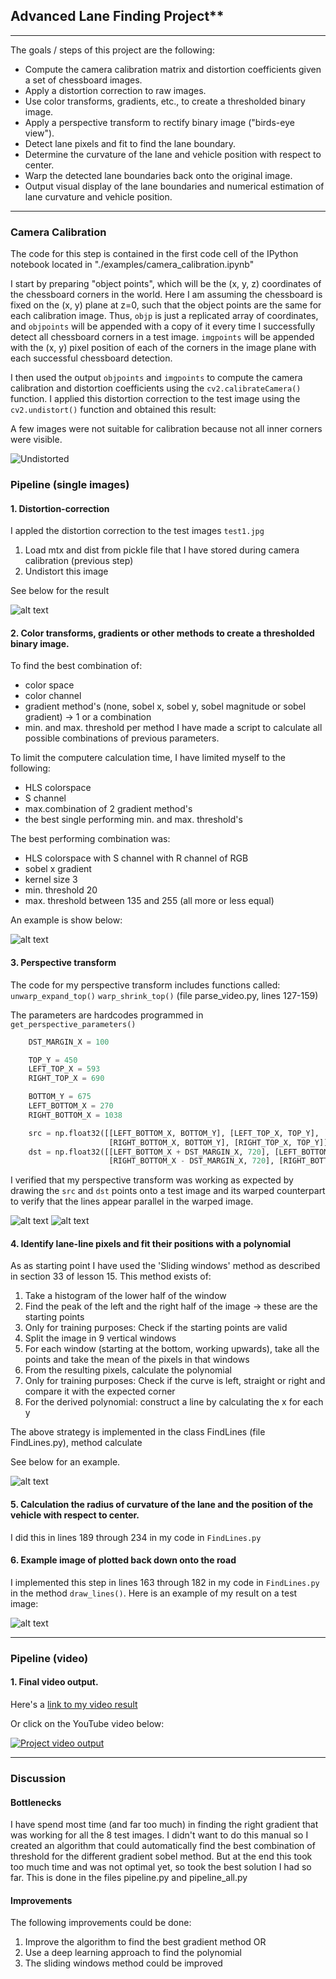 
## Advanced Lane Finding Project**

---

The goals / steps of this project are the following:

* Compute the camera calibration matrix and distortion coefficients given a set of chessboard images.
* Apply a distortion correction to raw images.
* Use color transforms, gradients, etc., to create a thresholded binary image.
* Apply a perspective transform to rectify binary image ("birds-eye view").
* Detect lane pixels and fit to find the lane boundary.
* Determine the curvature of the lane and vehicle position with respect to center.
* Warp the detected lane boundaries back onto the original image.
* Output visual display of the lane boundaries and numerical estimation of lane curvature and vehicle position.

[//]: # (Image References)

[image1]: ./examples/test_undist1.png "Undistorted"
[image2]: ./examples/test_undist2.png "Road Undistorted"
[image3]: ./examples/test1x_4.png "Sobel x gradient example"
[image4a]: ./examples/straight_lines1.jpg "Warp Example"
[image4b]: ./examples/straight_lines1_unwarp.jpg "Warp Example"
[image5]: ./examples/test3x_4.png "Fit Visual"
[image6]: ./examples/video_still.jpg "Output"
[video1]: ./test_videos_output/project_video_out.mp4 "Video"

---

### Camera Calibration

The code for this step is contained in the first code cell of the IPython notebook located in "./examples/camera_calibration.ipynb"

I start by preparing "object points", which will be the (x, y, z) coordinates of the chessboard corners in the world. Here I am assuming the chessboard is fixed on the (x, y) plane at z=0, such that the object points are the same for each calibration image.  Thus, `objp` is just a replicated array of coordinates, and `objpoints` will be appended with a copy of it every time I successfully detect all chessboard corners in a test image.  `imgpoints` will be appended with the (x, y) pixel position of each of the corners in the image plane with each successful chessboard detection.  

I then used the output `objpoints` and `imgpoints` to compute the camera calibration and distortion coefficients using the `cv2.calibrateCamera()` function.  I applied this distortion correction to the test image using the `cv2.undistort()` function and obtained this result: 

A few images were not suitable for calibration because not all inner corners were visible.

![Undistorted][image1]

### Pipeline (single images)

#### 1. Distortion-correction

I appled the distortion correction to the test images `test1.jpg`

1. Load mtx and dist from pickle file that I have stored during camera calibration (previous step)
2. Undistort this image

See below for the result

![alt text][image2]

#### 2. Color transforms, gradients or other methods to create a thresholded binary image.

To find the best combination of:
- color space
- color channel
- gradient method's (none, sobel x, sobel y, sobel magnitude or sobel gradient) -> 1 or a combination
- min. and max. threshold per method
I have made a script to calculate all possible combinations of previous parameters.

To limit the computere calculation time, I have limited myself to the following:
- HLS colorspace
- S channel
- max.combination of 2 gradient method's
- the best single performing min. and max. threshold's

The best performing combination was:
- HLS colorspace with S channel with R channel of RGB
- sobel x gradient
- kernel size 3
- min. threshold 20
- max. threshold between 135 and 255 (all more or less equal)

An example is show below:

![alt text][image3]

#### 3. Perspective transform

The code for my perspective transform includes functions called:
`unwarp_expand_top()`
`warp_shrink_top()`
(file parse_video.py, lines 127-159)

The parameters are hardcodes programmed in
`get_perspective_parameters()`


```python
    DST_MARGIN_X = 100

    TOP_Y = 450
    LEFT_TOP_X = 593
    RIGHT_TOP_X = 690

    BOTTOM_Y = 675
    LEFT_BOTTOM_X = 270
    RIGHT_BOTTOM_X = 1038

    src = np.float32([[LEFT_BOTTOM_X, BOTTOM_Y], [LEFT_TOP_X, TOP_Y],
                      [RIGHT_BOTTOM_X, BOTTOM_Y], [RIGHT_TOP_X, TOP_Y]])
    dst = np.float32([[LEFT_BOTTOM_X + DST_MARGIN_X, 720], [LEFT_BOTTOM_X + DST_MARGIN_X, 0],
                      [RIGHT_BOTTOM_X - DST_MARGIN_X, 720], [RIGHT_BOTTOM_X - DST_MARGIN_X, 0]])

```

I verified that my perspective transform was working as expected by drawing the `src` and `dst` points onto a test image and its warped counterpart to verify that the lines appear parallel in the warped image.

![alt text][image4a]
![alt text][image4b]

#### 4. Identify lane-line pixels and fit their positions with a polynomial

As as starting point I have used the 'Sliding windows' method as described in section 33 of lesson 15. This method exists of:
1. Take a histogram of the lower half of the window
2. Find the peak of the left and the right half of the image -> these are the starting points
3. Only for training purposes: Check if the starting points are valid
4. Split the image in 9 vertical windows
5. For each window (starting at the bottom, working upwards), take all the points and take the mean of the pixels in that windows
6. From the resulting pixels, calculate the polynomial
7. Only for training purposes: Check if the curve is left, straight or right and compare it with the expected corner
8. For the derived polynomial: construct a line by calculating the x for each y

The above strategy is implemented in the class FindLines (file FindLines.py), method calculate

See below for an example.

![alt text][image5]

#### 5. Calculation the radius of curvature of the lane and the position of the vehicle with respect to center.

I did this in lines 189 through 234 in my code in `FindLines.py`

#### 6. Example image of plotted back down onto the road

I implemented this step in lines 163 through 182 in my code in `FindLines.py` in the method `draw_lines()`.  Here is an example of my result on a test image:

![alt text][image6]

---

### Pipeline (video)

#### 1. Final video output.

Here's a [link to my video result](./test_videos_output/project_video.mp4)

Or click on the YouTube video below:

[![Project video output](https://img.youtube.com/vi/Czy-N3KYDc0/0.jpg)](https://www.youtube.com/watch?v=Czy-N3KYDc0)

---

### Discussion

#### Bottlenecks

I have spend most time (and far too much) in finding the right gradient that was working for all the 8 test images. 
I didn't want to do this manual so I created an algorithm that could automatically find the best combination of threshold for the different gradient sobel method.
But at the end this took too much time and was not optimal yet, so took the best solution I had so far. This is done in the files pipeline.py and pipeline_all.py

#### Improvements

The following improvements could be done:
1. Improve the algorithm to find the best gradient method OR
2. Use a deep learning approach to find the polynomial
3. The sliding windows method could be improved

